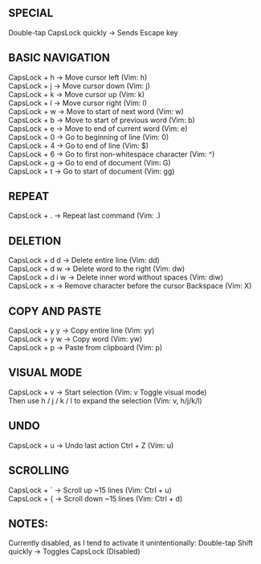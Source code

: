 ## SPECIAL

Double-tap CapsLock quickly → Sends Escape key

## BASIC NAVIGATION

CapsLock + h → Move cursor left (Vim: h)  
CapsLock + j → Move cursor down (Vim: j)  
CapsLock + k → Move cursor up (Vim: k)  
CapsLock + l → Move cursor right (Vim: l)  
CapsLock + w → Move to start of next word (Vim: w)  
CapsLock + b → Move to start of previous word (Vim: b)  
CapsLock + e → Move to end of current word (Vim: e)  
CapsLock + 0 → Go to beginning of line (Vim: 0)  
CapsLock + 4 → Go to end of line (Vim: $)  
CapsLock + 6 → Go to first non-whitespace character (Vim: ^)  
CapsLock + g → Go to end of document (Vim: G)  
CapsLock + t → Go to start of document (Vim: gg)

## REPEAT

CapsLock + . → Repeat last command (Vim: .)

## DELETION

CapsLock + d d → Delete entire line (Vim: dd)  
CapsLock + d w → Delete word to the right (Vim: dw)  
CapsLock + d i w → Delete inner word without spaces (Vim: diw)  
CapsLock + x → Remove character before the cursor Backspace (Vim: X)

## COPY AND PASTE

CapsLock + y y → Copy entire line (Vim: yy)  
CapsLock + y w → Copy word (Vim: yw)  
CapsLock + p → Paste from clipboard (Vim: p)

## VISUAL MODE

CapsLock + v → Start selection (Vim: v Toggle visual mode)  
Then use h / j / k / l to expand the selection (Vim: v, h/j/k/l)

## UNDO

CapsLock + u → Undo last action Ctrl + Z (Vim: u)

## SCROLLING

CapsLock + ´ → Scroll up ~15 lines (Vim: Ctrl + u)  
CapsLock + { → Scroll down ~15 lines (Vim: Ctrl + d)

## NOTES:

Currently disabled, as I tend to activate it unintentionally: Double-tap Shift quickly → Toggles CapsLock (Disabled)  
